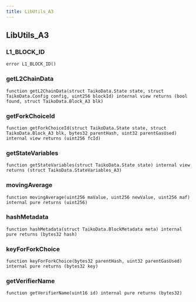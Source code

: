 ```yaml
---
title: LibUtils_A3
---
```


## LibUtils_A3

### L1_BLOCK_ID

```solidity
error L1_BLOCK_ID()
```

### getL2ChainData

```solidity
function getL2ChainData(struct TaikoData.State state, struct TaikoData.Config config, uint256 blockId) internal view returns (bool found, struct TaikoData.Block_A3 blk)
```

### getForkChoiceId

```solidity
function getForkChoiceId(struct TaikoData.State state, struct TaikoData.Block_A3 blk, bytes32 parentHash, uint32 parentGasUsed) internal view returns (uint256 fcId)
```

### getStateVariables

```solidity
function getStateVariables(struct TaikoData.State state) internal view returns (struct TaikoData.StateVariables_A3)
```

### movingAverage

```solidity
function movingAverage(uint256 maValue, uint256 newValue, uint256 maf) internal pure returns (uint256)
```

### hashMetadata

```solidity
function hashMetadata(struct TaikoData.BlockMetadata meta) internal pure returns (bytes32 hash)
```

### keyForForkChoice

```solidity
function keyForForkChoice(bytes32 parentHash, uint32 parentGasUsed) internal pure returns (bytes32 key)
```

### getVerifierName

```solidity
function getVerifierName(uint16 id) internal pure returns (bytes32)
```

